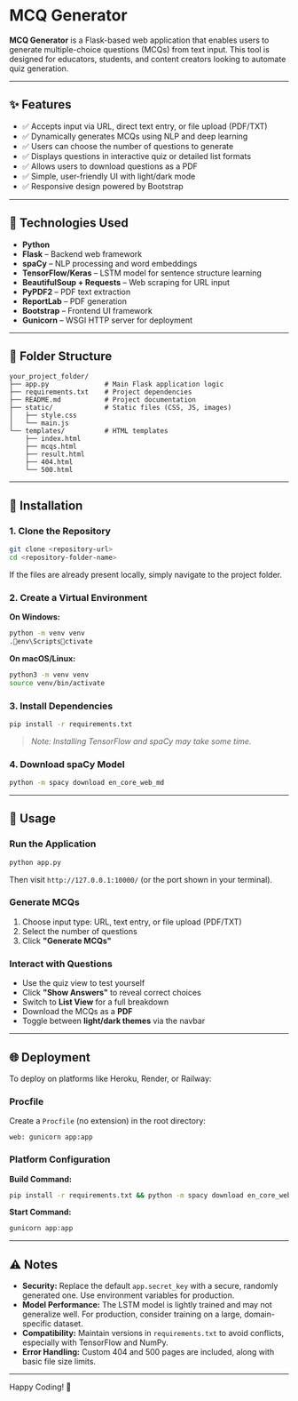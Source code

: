 # MCQ Generator

**MCQ Generator** is a Flask-based web application that enables users to generate multiple-choice questions (MCQs) from text input. This tool is designed for educators, students, and content creators looking to automate quiz generation.

---

## ✨ Features

- ✅ Accepts input via URL, direct text entry, or file upload (PDF/TXT)
- ✅ Dynamically generates MCQs using NLP and deep learning
- ✅ Users can choose the number of questions to generate
- ✅ Displays questions in interactive quiz or detailed list formats
- ✅ Allows users to download questions as a PDF
- ✅ Simple, user-friendly UI with light/dark mode
- ✅ Responsive design powered by Bootstrap

---

## 🧰 Technologies Used

- **Python**
- **Flask** – Backend web framework
- **spaCy** – NLP processing and word embeddings
- **TensorFlow/Keras** – LSTM model for sentence structure learning
- **BeautifulSoup + Requests** – Web scraping for URL input
- **PyPDF2** – PDF text extraction
- **ReportLab** – PDF generation
- **Bootstrap** – Frontend UI framework
- **Gunicorn** – WSGI HTTP server for deployment

---

## 📁 Folder Structure

```
your_project_folder/
├── app.py              # Main Flask application logic
├── requirements.txt    # Project dependencies
├── README.md           # Project documentation
├── static/             # Static files (CSS, JS, images)
│   ├── style.css
│   └── main.js
└── templates/          # HTML templates
    ├── index.html
    ├── mcqs.html
    ├── result.html
    ├── 404.html
    └── 500.html
```

---

## 🚀 Installation

### 1. Clone the Repository

```bash
git clone <repository-url>
cd <repository-folder-name>
```

If the files are already present locally, simply navigate to the project folder.

### 2. Create a Virtual Environment

**On Windows:**

```bash
python -m venv venv
.env\Scriptsctivate
```

**On macOS/Linux:**

```bash
python3 -m venv venv
source venv/bin/activate
```

### 3. Install Dependencies

```bash
pip install -r requirements.txt
```

> _Note: Installing TensorFlow and spaCy may take some time._

### 4. Download spaCy Model

```bash
python -m spacy download en_core_web_md
```

---

## 🧪 Usage

### Run the Application

```bash
python app.py
```

Then visit `http://127.0.0.1:10000/` (or the port shown in your terminal).

### Generate MCQs

1. Choose input type: URL, text entry, or file upload (PDF/TXT)
2. Select the number of questions
3. Click **"Generate MCQs"**

### Interact with Questions

- Use the quiz view to test yourself
- Click **"Show Answers"** to reveal correct choices
- Switch to **List View** for a full breakdown
- Download the MCQs as a **PDF**
- Toggle between **light/dark themes** via the navbar

---

## 🌐 Deployment

To deploy on platforms like Heroku, Render, or Railway:

### Procfile

Create a `Procfile` (no extension) in the root directory:

```
web: gunicorn app:app
```

### Platform Configuration

**Build Command:**

```bash
pip install -r requirements.txt && python -m spacy download en_core_web_md
```

**Start Command:**

```bash
gunicorn app:app
```

---

## ⚠️ Notes

- **Security:** Replace the default `app.secret_key` with a secure, randomly generated one. Use environment variables for production.
- **Model Performance:** The LSTM model is lightly trained and may not generalize well. For production, consider training on a large, domain-specific dataset.
- **Compatibility:** Maintain versions in `requirements.txt` to avoid conflicts, especially with TensorFlow and NumPy.
- **Error Handling:** Custom 404 and 500 pages are included, along with basic file size limits.

---

Happy Coding! 🚀
